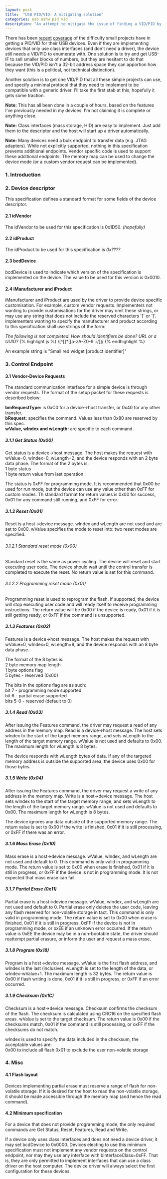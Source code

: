 ```yaml
---
layout: post
title:  "USB PID/VID: A mitigating solution"
categories: usb oshw pid vid
description: "An attempt to mitigate the issue of finding a VID/PID by providing a USB communication spec that covers the majority of OSHW devices."
---
```


There has been [recent][arachnid] [coverage][hackaday] of the difficulty small projects have in getting a PID/VID for their USB devices. Even if they are implementing devices that only use class interfaces (and don't need a driver), the device still needs a VID/PID to enumerate with. One solution is to try and get USB-IF to sell smaller blocks of numbers, but they are hesitant to do that because the VID/PID isn't a 32-bit address space they can apportion how they want (this is a political, not technical distinction).

Another solution is to get one VID/PID that all these simple projects can use, and specify a minimal protocol that they need to implement to be compatible with a generic driver. I'll take the first stab at this, hopefully it gets some traction.

<!--excerpt-->

**Note:** This has all been done in a couple of hours, based on the features I've previously needed in my devices. I'm not claiming it is complete or anything close.

**Note:** Class interfaces (mass storage, HID) are easy to implement. Just add them to the descriptor and the host will start up a driver automatically.

**Note:** Many devices need a bulk endpoint to transfer data (e.g. JTAG adapters). While not explicitly supported, nothing in this specification prevents additional endpoints. Vendor specific code is used to support these additional endpoints. The memory map can be used to change the device mode (or a custom vendor request can be implemented).

### 1. Introduction

### 2. Device descriptor
This specification defines a standard format for some fields of the device descriptor.

#### 2.1 idVendor
The idVendor to be used for this specification is 0x1D50. *(hopefully)*

#### 2.2 idProduct
The idProduct to be used for this specification is *0x????*.

#### 2.3 bcdDevice
bcdDevice is used to indicate which version of the specification is implemented on the device. The value to be used for this version is 0x0010.

#### 2.4 iManufacturer and iProduct
iManufacturer and iProduct are used by the driver to provide device specific customisation. For example, custom vendor requests. Implementers not wanting to provide customisations for the driver may omit these strings, or may use any string that does not include the reserved characters '[' or ']'. Implementers wanting to specify the manufacturer and product according to this specification shall use strings of the form:

*The following is not completed. How should identifiers be done? URL or a UUID?*
{% highlight js %}
/[^[]*\[[a-zA-Z0-9 .:/]\]/
{% endhighlight %}  

An example string is "Small red widget [product identifier]"  

### 3. Control Endpoint
#### 3.1 Vendor-Device Requests
The standard communication interface for a simple device is through vendor requests. The format of the setup packet for these requests is described below:

**bmRequestType:** is 0xC0 for a device->host transfer, or 0x40 for any other transfer.  
**bRequest:** specifies the command. Values less than 0x80 are reserved by this spec.  
**wValue, wIndex and wLength:** are specific to each command. 

##### 3.1.1 Get Status (0x00)
Get status is a device->host message. The host makes the request with wValue=0, wIndex=0, wLength=2, and the device responds with an 2 byte data phase. The format of the 2 bytes is:  
1 byte status  
1 byte return value from last operation

The status is 0xFF for programming mode. It is recommended that 0x00 be used for run mode, but the device can use any value other than 0xFF for custom modes. 
Th standard format for return values is 0x00 for success, 0x01 for any command still running, and 0xFF for error.

##### 3.1.2 Reset (0x01)
Reset is a host->device message. wIndex and wLength are not used and are set to 0x00. wValue specifies the mode to reset into: two reset modes are specified.

###### 3.1.2.1 Standard reset mode (0x00)
Standard reset is the same as power cycling. The device will reset and start executing user code. The device should wait until the control transfer is completed to execute the reset. No return value is set for this command.

###### 3.1.2.2 Programming reset mode (0x01)
Programming reset is used to reprogram the flash. If supported, the device will stop executing user code and will ready itself to receive programming instructions. The return value will be 0x00 if the device is ready, 0x01 if it is still getting ready, or 0xFF if the command is unsupported.

##### 3.1.3 Features (0x02)
Features is a device->host message. The host makes the request with wValue=0, wIndex=0, wLength=8, and the device responds with an 8 byte data phase.

The format of the 8 bytes is:  
2 byte memory map length  
1 byte options flag  
5 bytes - reserved (0x00)

The bits in the options flag are as such:  
bit 7 - programming mode supported  
bit 6 - partial erase supported  
bits 5-0 - reserved (default to 0)


##### 3.1.4 Read (0x03)
After issuing the Features command, the driver may request a read of any address in the memory map. Read is a device->host message. The host sets wIndex to the start of the target memory range, and sets wLength to the length of the target memory range. wValue is not used and defaults to 0x00. The maximum length for wLength is 8 bytes.

The device responds with wLength bytes of data. If any of the targeted memory address is outside the supported area, the device uses 0x00 for those bytes.

##### 3.1.5 Write (0x04)
After issuing the Features command, the driver may request a write of any address in the memory map. Write is a host->device message. The host sets wIndex to the start of the target memory range, and sets wLength to the length of the target memory range. wValue is not used and defaults to 0x00. The maximum length for wLength is 8 bytes.

The device ignores any data outside of the supported memory range. The return value is set to 0x00 if the write is finished, 0x01 if it is still processing, or 0xFF if there was an error.

##### 3.1.6 Mass Erase (0x10)
Mass erase is a host->device message. wValue, wIndex, and wLength are not used and default to 0. This command is only valid in programming mode. The return value is set to 0x00 when erase is finished, 0x01 if it is still in progress, or 0xFF if the device is not in programming mode. It is not expected that mass erase can fail.

##### 3.1.7 Partial Erase (0x11)
Partial erase is a host->device message. wValue, wIndex, and wLength are not used and default to 0. Partial erase only deletes the user code, leaving any flash reserved for non-volatile storage in tact. This command is only valid in programming mode. The return value is set to 0x00 when erase is finished, 0x01 if it is still in progress, 0xFF if the device is not in programming mode, or oxEE if an unknown error occurred. If the return value is 0xEE the device may be in a non-bootable state, the driver should reattempt partial erasure, or inform the user and request a mass erase.

##### 3.1.8 Program (0x18)
Program is a host->device message. wValue is the first flash address, and wIndex is the last (inclusive). wLength is set to the length of the data, or wIndex-wValue+1. The maximum length is 32 bytes. The return value is 0x00 if flash writing is done, 0x01 if it is still in progress, or 0xFF if an error occurred. 

##### 3.1.9 Checksum (0x1C)
Checksum is a host->device message. Checksum confirms the checksum of the flash. The checksum is calculated using CRC16 on the specified flash areas. wValue is set to the target checksum. The return value is 0x00 if the checksums match, 0x01 if the command is still processing, or oxFF if the checksums do not match.

wIndex is used to specify the data included in the checksum, the acceptable values are:  
0x00 to include all flash
0x01 to exclude the user non-volatile storage

### 4. Misc
#### 4.1 Flash layout
Devices implementing partial erase must reserve a range of flash for non-volatile storage. If it is desired for the host to read the non-volatile storage, it should be made accessible through the memory map (and hence the read command).

#### 4.2 Minimum specification
For a device that does not provide programming mode, the only required commands are Get Status, Reset, Features, Read and Write.

If a device only uses class interfaces and does not need a device driver, it may set bcdDevice to 0x0000. Devices electing to use this minimum specification must not implement any vendor requests on the control endpoint, nor may they use any interface with bInterfaceClass=0xFF. That is, they are only permitted to implement interfaces that can use a class driver on the host computer. The device driver will always select the first configuration for these devices.

[arachnid]: http://www.arachnidlabs.com/blog/2013/10/18/usb-if-no-vid-for-open-source/
[hackaday]: http://hackaday.com/2013/10/22/usb-implementers-forum-says-no-to-open-source/